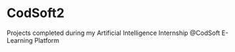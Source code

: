 # CodSoft2
Projects completed during my Artificial Intelligence Internship @CodSoft E-Learning Platform
